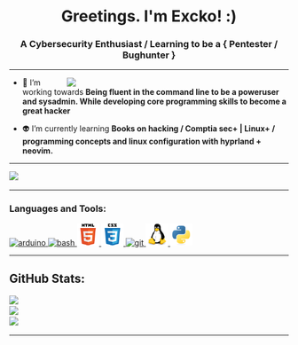 <h1 align="center">Greetings. I'm Excko! :) </h3>
<h3 align="center">A Cybersecurity Enthusiast / Learning to be a { Pentester / Bughunter } </h3>

---
<img align="right" width="400" src="https://i.pinimg.com/originals/11/33/bf/1133bf5d717d9390816f86f9b04d1f80.gif">

- 👾 I’m working towards **Being fluent in the command line to be a poweruser and sysadmin. While developing core programming skills to become a great hacker**

- 👽 I’m currently learning **Books on hacking / Comptia sec+ | Linux+  /  programming concepts and linux configuration with hyprland + neovim.**

---

<a href="https://count.getloli.com/"><img src="https://count.getloli.com/get/@Exck0-exe?theme=rule34"/></a><br/>

---

<h3 align="left">Languages and Tools:</h3>
<p align="left"> <a href="https://www.arduino.cc/" target="_blank" rel="noreferrer"> <img src="https://cdn.worldvectorlogo.com/logos/arduino-1.svg" alt="arduino" width="40" height="40"/> </a> 
<a href="https://www.gnu.org/software/bash/" target="_blank" rel="noreferrer"> <img src="https://www.vectorlogo.zone/logos/gnu_bash/gnu_bash-icon.svg" alt="bash" width="40" height="40"/> </a> 
<a href="https://www.w3.org/html/" target="_blank" rel="noreferrer"> <img src="https://raw.githubusercontent.com/devicons/devicon/master/icons/html5/html5-original-wordmark.svg" alt="html5" width="40" height="40"/> </a>
<a href="https://www.w3schools.com/css/" target="_blank" rel="noreferrer"> <img src="https://raw.githubusercontent.com/devicons/devicon/master/icons/css3/css3-original-wordmark.svg" alt="css3" width="40" height="40"/> </a> 
<a href="https://git-scm.com/" target="_blank" rel="noreferrer"> <img src="https://www.vectorlogo.zone/logos/git-scm/git-scm-icon.svg" alt="git" width="40" height="40"/> </a>  
</a> <a href="https://www.linux.org/" target="_blank" rel="noreferrer"> <img src="https://raw.githubusercontent.com/devicons/devicon/master/icons/linux/linux-original.svg" alt="linux" width="40" height="40"/> </a>  
<a href="https://www.python.org" target="_blank" rel="noreferrer"> <img src="https://raw.githubusercontent.com/devicons/devicon/master/icons/python/python-original.svg" alt="python" width="40" height="40"/> </a> </p>

---

## GitHub Stats:
![](https://github-readme-stats.vercel.app/api?username=Exck0-exe&theme=midnight-purple&hide_border=false&include_all_commits=false&count_private=false) <br>
![](https://github-readme-stats.vercel.app/api/top-langs/?username=Exck0-exe&theme=midnight-purple&hide_border=false&include_all_commits=false&count_private=false&layout=compact) <br>
![](https://github-readme-streak-stats.herokuapp.com/?user=Exck0-exe&theme=midnight-purple&hide_border=false) 

---




